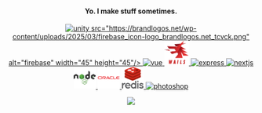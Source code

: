 <h4 align="center">Yo. I make stuff sometimes.</h4>

<p align="center">
<a href="https://unity.com" rel="noreferrer"> <img src="https://cdn.freebiesupply.com/logos/large/2x/unity-69-logo-svg-vector.svg" alt="unity" width="45" height="45"/>
<a href="https://firebase.google.com/" rel="noreferrer"> src="https://brandlogos.net/wp-content/uploads/2025/03/firebase_icon-logo_brandlogos.net_tcvck.png" alt="firebase" width="45" height="45"/>
<a href="https://vuejs.org" rel="noreferrer"> <img src="https://static-00.iconduck.com/assets.00/vue-icon-512x439-f6q4zral.png" alt="vue" width="50" height="45"/>
<a href="https://wails.io" rel="noreferrer"> <img src="https://github.com/wailsapp/wails/blob/master/assets/images/logo-universal.png" alt="wails" width="50" height="50"/>
<a href="https://expressjs.com" rel="noreferrer"> <img src="https://images.credly.com/images/1c2c86e1-16ce-4e4d-a425-d1ac96bb026d/express.png" alt="express" width="45" height="45"/>
<a href="https://nextjs.org/" rel="noreferrer"> <img src="https://www.datocms-assets.com/75941/1657707878-nextjs_logo.png" alt="nextjs" width="45" height="45"/>
<a href="https://nodejs.org" rel="noreferrer"> <img src="https://raw.githubusercontent.com/devicons/devicon/master/icons/nodejs/nodejs-original-wordmark.svg" alt="nodejs" width="45" height="45"/>
<a href="https://www.oracle.com/" rel="noreferrer"> <img src="https://raw.githubusercontent.com/devicons/devicon/master/icons/oracle/oracle-original.svg" alt="oracle" width="45" height="45"/>
<a href="https://redis.io" rel="noreferrer"> <img src="https://raw.githubusercontent.com/devicons/devicon/master/icons/redis/redis-original-wordmark.svg" alt="redis" width="45" height="45"/>
<a href="https://www.photoshop.com/en" rel="noreferrer"> <img src="https://upload.wikimedia.org/wikipedia/commons/a/af/Adobe_Photoshop_CC_icon.svg" alt="photoshop" width="45" height="45"/>
</p>
  
<p align="center"><img src="https://github-readme-stats-one-bice.vercel.app/api/top-langs/?username=owen3h&langs_count=10&layout=compact&role=OWNER,ORGANIZATION_MEMBER,COLLABORATOR&theme=vision-friendly-dark&hide=css,scss,html,procfile"></p>
